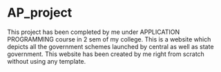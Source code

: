 # AP_project
This project has been completed by me under APPLICATION PROGRAMMING course in 2 sem of my college.
This is a website which depicts all the government schemes launched by central as well as state government.
This website has been created by me right from scratch without using any template.
